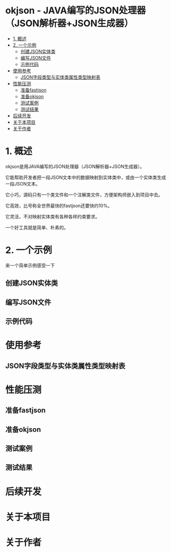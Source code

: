 okjson - JAVA编写的JSON处理器（JSON解析器+JSON生成器）
===================================================

<!-- TOC -->

- [1. 概述](#1-概述)
- [2. 一个示例](#2-一个示例)
    - [创建JSON实体类](#创建json实体类)
    - [编写JSON文件](#编写json文件)
    - [示例代码](#示例代码)
- [使用参考](#使用参考)
    - [JSON字段类型与实体类属性类型映射表](#json字段类型与实体类属性类型映射表)
- [性能压测](#性能压测)
    - [准备fastjson](#准备fastjson)
    - [准备okjson](#准备okjson)
    - [测试案例](#测试案例)
    - [测试结果](#测试结果)
- [后续开发](#后续开发)
- [关于本项目](#关于本项目)
- [关于作者](#关于作者)

<!-- /TOC -->

# 1. 概述

okjson是用JAVA编写的JSON处理器（JSON解析器+JSON生成器）。

它能帮助开发者把一段JSON文本中的数据映射到实体类中，或由一个实体类生成一段JSON文本。

它小巧，源码只有一个类文件和一个注解类文件，方便架构师嵌入到项目中去。

它高效，比号称全世界最快的fastjson还要快约10%。

它灵活，不对映射实体类有各种各样约束要求。

一个好工具就是简单、朴素的。

# 2. 一个示例

来一个简单示例感受一下



## 创建JSON实体类

## 编写JSON文件

## 示例代码

# 使用参考

## JSON字段类型与实体类属性类型映射表

# 性能压测

## 准备fastjson

## 准备okjson

## 测试案例

## 测试结果

# 后续开发

# 关于本项目

# 关于作者

